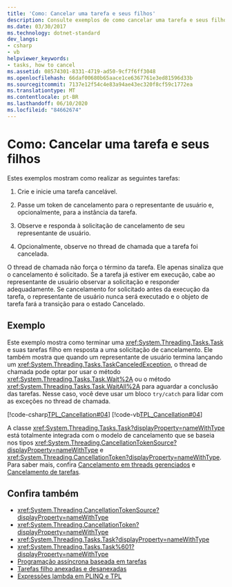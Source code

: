 ```yaml
---
title: 'Como: Cancelar uma tarefa e seus filhos'
description: Consulte exemplos de como cancelar uma tarefa e seus filhos no .NET. Os exemplos abrangem as etapas da criação de tarefa cancelável, para o aviso de que a tarefa foi cancelada.
ms.date: 03/30/2017
ms.technology: dotnet-standard
dev_langs:
- csharp
- vb
helpviewer_keywords:
- tasks, how to cancel
ms.assetid: 08574301-8331-4719-ad50-9cf7f6ff3048
ms.openlocfilehash: 66daf00680b65aace1ce6367761e3ed81596d33b
ms.sourcegitcommit: 7137e12f54c4e83a94ae43ec320f8cf59c1772ea
ms.translationtype: MT
ms.contentlocale: pt-BR
ms.lasthandoff: 06/10/2020
ms.locfileid: "84662674"
---
```

# <a name="how-to-cancel-a-task-and-its-children"></a>Como: Cancelar uma tarefa e seus filhos
Estes exemplos mostram como realizar as seguintes tarefas:  
  
1. Crie e inicie uma tarefa cancelável.  
  
2. Passe um token de cancelamento para o representante de usuário e, opcionalmente, para a instância da tarefa.  
  
3. Observe e responda à solicitação de cancelamento de seu representante de usuário.  
  
4. Opcionalmente, observe no thread de chamada que a tarefa foi cancelada.  
  
 O thread de chamada não força o término da tarefa. Ele apenas sinaliza que o cancelamento é solicitado. Se a tarefa já estiver em execução, cabe ao representante de usuário observar a solicitação e responder adequadamente. Se cancelamento for solicitado antes da execução da tarefa, o representante de usuário nunca será executado e o objeto de tarefa fará a transição para o estado Cancelado.  
  
## <a name="example"></a>Exemplo  
 Este exemplo mostra como terminar uma <xref:System.Threading.Tasks.Task> e suas tarefas filho em resposta a uma solicitação de cancelamento. Ele também mostra que quando um representante de usuário termina lançando um <xref:System.Threading.Tasks.TaskCanceledException>, o thread de chamada pode optar por usar o método <xref:System.Threading.Tasks.Task.Wait%2A> ou o método <xref:System.Threading.Tasks.Task.WaitAll%2A> para aguardar a conclusão das tarefas. Nesse caso, você deve usar um bloco `try/catch` para lidar com as exceções no thread de chamada.  
  
 [!code-csharp[TPL_Cancellation#04](../../../samples/snippets/csharp/VS_Snippets_Misc/tpl_cancellation/cs/cancel1.cs#04)]
 [!code-vb[TPL_Cancellation#04](../../../samples/snippets/visualbasic/VS_Snippets_Misc/tpl_cancellation/vb/cancel1.vb#04)]  
  
 A classe <xref:System.Threading.Tasks.Task?displayProperty=nameWithType> está totalmente integrada com o modelo de cancelamento que se baseia nos tipos <xref:System.Threading.CancellationTokenSource?displayProperty=nameWithType> e <xref:System.Threading.CancellationToken?displayProperty=nameWithType>. Para saber mais, confira [Cancelamento em threads gerenciados](../threading/cancellation-in-managed-threads.md) e [Cancelamento de tarefas](task-cancellation.md).  
  
## <a name="see-also"></a>Confira também

- <xref:System.Threading.CancellationTokenSource?displayProperty=nameWithType>
- <xref:System.Threading.CancellationToken?displayProperty=nameWithType>
- <xref:System.Threading.Tasks.Task?displayProperty=nameWithType>
- <xref:System.Threading.Tasks.Task%601?displayProperty=nameWithType>
- [Programação assíncrona baseada em tarefas](task-based-asynchronous-programming.md)
- [Tarefas filho anexadas e desanexadas](attached-and-detached-child-tasks.md)
- [Expressões lambda em PLINQ e TPL](lambda-expressions-in-plinq-and-tpl.md)
